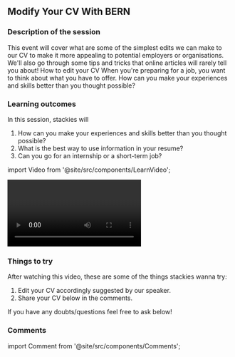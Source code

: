 <head>
<script async src="https://pagead2.googlesyndication.com/pagead/js/adsbygoogle.js?client=ca-pub-4495539212307146"
     crossorigin="anonymous"></script> 
</head>


     
## Modify Your CV With BERN



### Description of the session

This event will cover what are some of the simplest edits we can make to our CV to make it more appealing to potential employers or organisations. We'll also go through some tips and tricks that online articles will rarely tell you about! How to edit your CV
When you're preparing for a job, you want to think about what you have to offer. How can you make your experiences and skills better than you thought possible?

### Learning outcomes

In this session, stackies will

1. How can you make your experiences and skills better than you thought possible?
2. What is the best way to use information in your resume?
3. Can you go for an internship or a short-term job?

import Video from '@site/src/components/LearnVideo';

<Video link="https://youtube.com/embed/1lVn1giONk0"></Video>


### Things to try

After watching this video, these are some of the things stackies wanna try:
1. Edit your CV accordingly suggested by our speaker.
2. Share your CV below in the comments.

If you have any doubts/questions feel free to ask below!

### Comments
import Comment from '@site/src/components/Comments';

<Comment></Comment>
